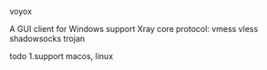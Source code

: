 voyox

A GUI client for Windows  support Xray core
protocol: 
  vmess
  vless
  shadowsocks
  trojan

todo
1.support macos, linux


